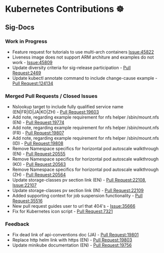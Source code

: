 # Kubernetes Contributions ☸️

## Sig-Docs

### Work in Progress

- Feature request for tutorials to use multi-arch containers [Issue:45822](https://github.com/kubernetes/website/issues/45822)
- Liveness image does not support ARM architure and examples do not work - [Issue:45809](https://github.com/kubernetes/website/issues/45809)
- Update diversity criteria for sig-release participation - [Pull Request:2469](https://github.com/kubernetes/sig-release/pull/2469)
- Update kubectl annotate command to include change-cause example - [Pull Request:124134](https://github.com/kubernetes/kubernetes/pull/124134)

### Merged Pull Requests / Closed Issues

- Nslookup target to include fully qualified service name (EN|FR|ID|JA|KO|ZH) - [Pull Request:19603](https://github.com/kubernetes/website/pull/19603)
- Add note, regarding example requirement for nfs helper /sbin/mount.nfs (EN) - [Pull Request:19774](https://github.com/kubernetes/website/pull/19774)
- Add note, regarding example requirement for nfs helper /sbin/mount.nfs (FR) - [Pull Request:19807](https://github.com/kubernetes/website/pull/19807)
- Add note, regarding example requirement for nfs helper /sbin/mount.nfs (ID) - [Pull Request:19808](https://github.com/kubernetes/website/pull/19808)
- Remove Namespace specifics for horizontal pod autoscale walkthrough (EN) - [Pull Request:20555](https://github.com/kubernetes/website/pull/20555)
- Remove Namespace specifics for horizontal pod autoscale walkthrough (KO) - [Pull Request:20563](https://github.com/kubernetes/website/pull/20563)
- Remove Namespace specifics for horizontal pod autoscale walkthrough (ZH) - [Pull Request:20564](https://github.com/kubernetes/website/pull/20564)
- Update storage-classes pv section link (EN) - [Pull Request:22108](https://github.com/kubernetes/website/pull/22108), [Issue:22107](https://github.com/kubernetes/website/issues/22107)
- Update storage-classes pv section link (IN) - [Pull Request:22109](https://github.com/kubernetes/website/pull/22109)
- Added supporting context for job suspension functionality - [Pull Request:35516](https://github.com/kubernetes/website/pull/35516)
- New pull request guides user to url that 404's - [Issue:35666](https://github.com/kubernetes/website/issues/35666)
- Fix for Kubernetes icon script - [Pull Request:7321](https://github.com/kubernetes/community/pull/7321)

### Feedback

- Fix dead link of api-conventions doc (JA) - [Pull Request:19801](https://github.com/kubernetes/website/pull/19801)
- Replace http helm link with https (EN) - [Pull Request:19803](https://github.com/kubernetes/website/pull/19803)
- Update minikube documentation (EN) - [Pull Request:19756](https://github.com/kubernetes/website/pull/19756)
